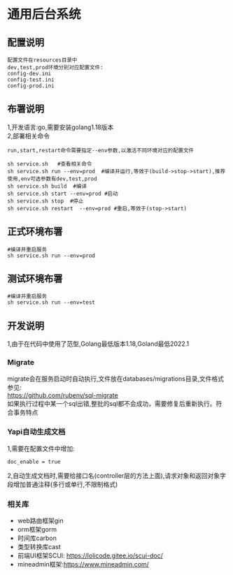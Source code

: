 
# 通用后台系统

## 配置说明

```
配置文件在resources目录中
dev,test,prod环境分别对应配置文件:
config-dev.ini
config-test.ini
config-prod.ini
```

## 布署说明

1,开发语言:go,需要安装golang1.18版本  
2,部署相关命令

```
run,start,restart命令需要指定--env参数,以激活不同环境对应的配置文件

sh service.sh   #查看相关命令
sh service.sh run --env=prod  #编译并运行,等效于(build->stop->start),推荐使用,env可选参数有dev,test,prod
sh service.sh build  #编译
sh service.sh start --env=prod #启动
sh service.sh stop  #停止
sh service.sh restart  --env=prod #重启,等效于(stop->start)
```

## 正式环境布署

```
#编译并重启服务
sh service.sh run --env=prod
```

## 测试环境布署

```
#编译并重启服务
sh service.sh run --env=test
```

## 开发说明

1,由于在代码中使用了范型,Golang最低版本1.18,Goland最低2022.1

### Migrate

migrate会在服务启动时自动执行,文件放在databases/migrations目录,文件格式参见:  
https://github.com/rubenv/sql-migrate  
如果执行过程中某一个sql出错,整批的sql都不会成功，需要修复后重新执行。符合事务特点

### Yapi自动生成文档

1,需要在配置文件中增加:

```
doc_enable = true
```

2,自动生成文档时,需要给接口名(controller层的方法上面),请求对象和返回对象字段增加普通注释(多行或单行,不限制格式)

### 相关库

* web路由框架gin  
* orm框架gorm  
* 时间库carbon  
* 类型转换库cast  
* 前端UI框架SCUI: https://lolicode.gitee.io/scui-doc/  
* mineadmin框架:https://www.mineadmin.com/